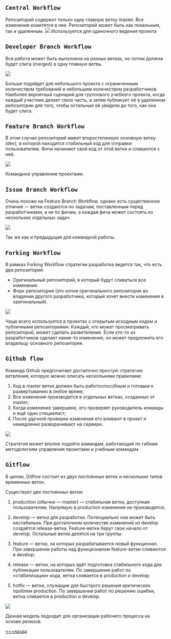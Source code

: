 ## ``Central Workflow``

Репозиторий содержит только одну главную ветку master. Все изменения комитятся в нее. Репозиторий может быть как локальным, так и удаленным.
![](PHP_5.11.1.png)
Используется для одиночного ведения проекта

## ``Developer Branch Workflow``
Вся работа может быть выполнена на разных ветках, но потом должна будет слита (merged) в одну главную ветвь.

![](PHP_5.11.2.png)

Больше подойдет для небольшого проекта с ограниченным количеством требований и небольшим количеством разработчиков. Наиболее вероятный сценарий для группового учебного проекта, когда каждый участник делает свою часть, а затем публикует её в удаленном репозитории для того, чтобы остальные её увидели до того, как она будет слита.

## ``Feature Branch Workflow``

В этом случае репозиторий имеет второстепенную основную ветку (dev), в которой находится стабильный код для отправки пользователям. Фичи начинают свой код от этой ветки и сливаются с ней. 

![](PHP_5.11.3.png)

Командное управление проектами.

## ``Issue Branch Workflow``

Очень похоже на Feature Branch Workflow, однако есть существенное отличие — ветки создаются по задачам, поставленным перед разработчиками, а не по фичам, а каждая фича может состоять из нескольких отдельных задач.

![](PHP_5.11.4.png)

Так же как и предыдущая для командной работы.

## ``Forking Workflow``

В рамках Forking Workflow стратегии разработка ведется так, что есть два репозитория:

- Оригинальный репозиторий, в который будут сливаться все изменения.
- Форк репозитория (это копия оригинального репозитория во владении другого разработчика, который хочет внести изменения в оригинальный).

![](PHP_5.11.5.png)

Чаще всего используется в проектах с открытым исходным кодом и публичными репозиториями. Каждый, кто может просматривать репозиторий, может сделать разветвление. Если кто-то из разработчиков сделает какие-то изменения, он может предложить его владельцу основного репозитория.

## ``Github flow``

Команда Github предпочитает достаточно простую стратегию ветвления, которую можно описать несколькими правилами:

1. Код в master ветке должен быть работоспособным и готовым к развертыванию в любое время;
2. Все изменения производятся в отдельных ветках, созданных от master;
3. Когда изменение завершено, его проверяет руководитель команды и ещё один специалист;
4. После удачной проверки изменения его вливают в проект и немедленно разворачивают на сервере.

![](PHP_5.11.6.png)

Стратегия может вполне подойти командам, работающий по гибким методологиям управления проектами и учебным командам.

## ``Gitflow``

В целом, Gitflow состоит из двух постоянных веток и нескольких типов временных веток.

Существует две постоянных ветки:

1. production (обычно — master) — стабильная ветка, доступная пользователям. Напрямую в production изменения не производятся;
2. develop — ветка для разработки. Потенциально она может быть нестабильна. При достаточном количестве изменений из develop создаётся release-ветка. Feature-ветки берут свое начало от develop.
Остальные ветки делятся на три группы:

1. feature — ветки, на которых разрабатывается новый функционал. При завершении работы над функционалом feature-ветки сливаются в develop;
2. release — ветки, на которых идёт подготовка стабильного кода для публикации пользователям. По завершении работ по «стабилизации» кода, ветка сливается в production и develop;
3. hotfix — ветки, служащие для быстрого решения критических проблем production. По завершении работ по решению ошибки, ветка сливается в production и develop.

![](PHP_5.11.7.png)

Данная модель подходит для организации рабочего процесса на основе релизов.

[<<<назад](./readme.md) 